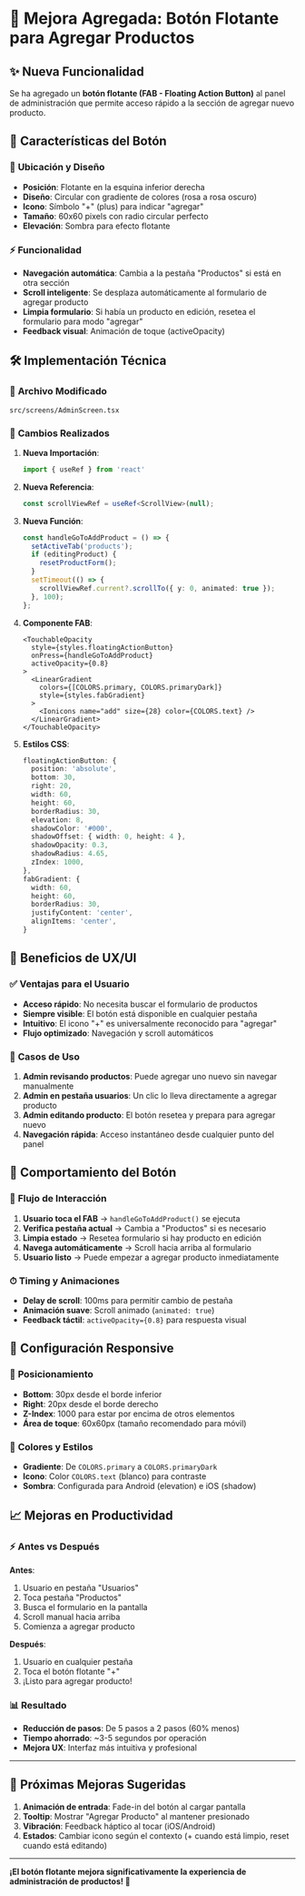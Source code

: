 # 🚀 Mejora Agregada: Botón Flotante para Agregar Productos

## ✨ Nueva Funcionalidad

Se ha agregado un **botón flotante (FAB - Floating Action Button)** al panel de administración que permite acceso rápido a la sección de agregar nuevo producto.

## 🎯 Características del Botón

### 📍 **Ubicación y Diseño**
- **Posición**: Flotante en la esquina inferior derecha
- **Diseño**: Circular con gradiente de colores (rosa a rosa oscuro)
- **Icono**: Símbolo "+" (plus) para indicar "agregar"
- **Tamaño**: 60x60 pixels con radio circular perfecto
- **Elevación**: Sombra para efecto flotante

### ⚡ **Funcionalidad**
- **Navegación automática**: Cambia a la pestaña "Productos" si está en otra sección
- **Scroll inteligente**: Se desplaza automáticamente al formulario de agregar producto
- **Limpia formulario**: Si había un producto en edición, resetea el formulario para modo "agregar"
- **Feedback visual**: Animación de toque (activeOpacity)

## 🛠 Implementación Técnica

### 📁 **Archivo Modificado**
`src/screens/AdminScreen.tsx`

### 🔧 **Cambios Realizados**

1. **Nueva Importación**:
   ```typescript
   import { useRef } from 'react'
   ```

2. **Nueva Referencia**:
   ```typescript
   const scrollViewRef = useRef<ScrollView>(null);
   ```

3. **Nueva Función**:
   ```typescript
   const handleGoToAddProduct = () => {
     setActiveTab('products');
     if (editingProduct) {
       resetProductForm();
     }
     setTimeout(() => {
       scrollViewRef.current?.scrollTo({ y: 0, animated: true });
     }, 100);
   };
   ```

4. **Componente FAB**:
   ```tsx
   <TouchableOpacity
     style={styles.floatingActionButton}
     onPress={handleGoToAddProduct}
     activeOpacity={0.8}
   >
     <LinearGradient
       colors={[COLORS.primary, COLORS.primaryDark]}
       style={styles.fabGradient}
     >
       <Ionicons name="add" size={28} color={COLORS.text} />
     </LinearGradient>
   </TouchableOpacity>
   ```

5. **Estilos CSS**:
   ```typescript
   floatingActionButton: {
     position: 'absolute',
     bottom: 30,
     right: 20,
     width: 60,
     height: 60,
     borderRadius: 30,
     elevation: 8,
     shadowColor: '#000',
     shadowOffset: { width: 0, height: 4 },
     shadowOpacity: 0.3,
     shadowRadius: 4.65,
     zIndex: 1000,
   },
   fabGradient: {
     width: 60,
     height: 60,
     borderRadius: 30,
     justifyContent: 'center',
     alignItems: 'center',
   }
   ```

## 🎨 **Beneficios de UX/UI**

### ✅ **Ventajas para el Usuario**
- **Acceso rápido**: No necesita buscar el formulario de productos
- **Siempre visible**: El botón está disponible en cualquier pestaña
- **Intuitivo**: El icono "+" es universalmente reconocido para "agregar"
- **Flujo optimizado**: Navegación y scroll automáticos

### 🎯 **Casos de Uso**
1. **Admin revisando productos**: Puede agregar uno nuevo sin navegar manualmente
2. **Admin en pestaña usuarios**: Un clic lo lleva directamente a agregar producto
3. **Admin editando producto**: El botón resetea y prepara para agregar nuevo
4. **Navegación rápida**: Acceso instantáneo desde cualquier punto del panel

## 📱 **Comportamiento del Botón**

### 🔄 **Flujo de Interacción**
1. **Usuario toca el FAB** → `handleGoToAddProduct()` se ejecuta
2. **Verifica pestaña actual** → Cambia a "Productos" si es necesario
3. **Limpia estado** → Resetea formulario si hay producto en edición
4. **Navega automáticamente** → Scroll hacia arriba al formulario
5. **Usuario listo** → Puede empezar a agregar producto inmediatamente

### ⏱ **Timing y Animaciones**
- **Delay de scroll**: 100ms para permitir cambio de pestaña
- **Animación suave**: Scroll animado (`animated: true`)
- **Feedback táctil**: `activeOpacity={0.8}` para respuesta visual

## 🔧 **Configuración Responsive**

### 📱 **Posicionamiento**
- **Bottom**: 30px desde el borde inferior
- **Right**: 20px desde el borde derecho
- **Z-Index**: 1000 para estar por encima de otros elementos
- **Área de toque**: 60x60px (tamaño recomendado para móvil)

### 🎨 **Colores y Estilos**
- **Gradiente**: De `COLORS.primary` a `COLORS.primaryDark`
- **Icono**: Color `COLORS.text` (blanco) para contraste
- **Sombra**: Configurada para Android (elevation) e iOS (shadow)

## 📈 **Mejoras en Productividad**

### ⚡ **Antes vs Después**

**Antes**:
1. Usuario en pestaña "Usuarios"
2. Toca pestaña "Productos"
3. Busca el formulario en la pantalla
4. Scroll manual hacia arriba
5. Comienza a agregar producto

**Después**:
1. Usuario en cualquier pestaña
2. Toca el botón flotante "+"
3. ¡Listo para agregar producto!

### 📊 **Resultado**
- **Reducción de pasos**: De 5 pasos a 2 pasos (60% menos)
- **Tiempo ahorrado**: ~3-5 segundos por operación
- **Mejora UX**: Interfaz más intuitiva y profesional

---

## 🎯 **Próximas Mejoras Sugeridas**

1. **Animación de entrada**: Fade-in del botón al cargar pantalla
2. **Tooltip**: Mostrar "Agregar Producto" al mantener presionado
3. **Vibración**: Feedback háptico al tocar (iOS/Android)
4. **Estados**: Cambiar icono según el contexto (+ cuando está limpio, reset cuando está editando)

---

**¡El botón flotante mejora significativamente la experiencia de administración de productos! 🎉**
